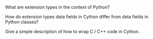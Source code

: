 What are extension types in the context of Python?


How do extension types data fields in Cython differ
from data fields in Python classes?



Give a simple description of how to wrap C / C++
code in Cython.
